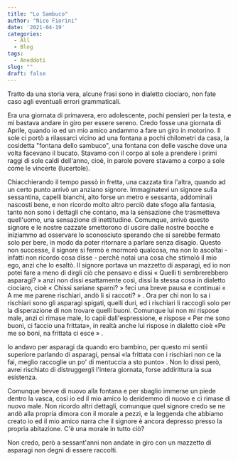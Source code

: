 ```yaml
---
title: "Lo Sambuco"
author: "Nico Fiorini"
date: '2021-04-19'
categories: 
  - All
  - Blog
tags: 
  - Aneddoti
slug: ""
draft: false
---
```


Tratto da una storia vera, alcune frasi sono in dialetto ciociaro, non fate caso agli eventuali errori grammaticali.

Era una giornata di primavera, ero adolescente, pochi pensieri per la testa,
e mi bastava andare in giro per essere sereno.
Credo fosse una giornata di Aprile, quando io ed un mio amico andammo a fare un giro in motorino. Il sole
ci portò a rilassarci vicino ad una fontana a pochi chilometri da casa, la cosidetta "fontana
dello sambuco", una fontana con delle vasche dove una volta facevano il bucato.
Stavamo con il corpo al sole a prendere i primi raggi di sole caldi dell'anno, cioè, in parole
povere stavamo a corpo a sole come le vincerte (lucertole).

Chiacchierando il tempo passò in fretta, una cazzata tira l'altra, quando ad un certo punto arrivò
un anziano signore. Immaginatevi un signore sulla sessantina, capelli bianchi, alto forse un metro e
sessanta, addominali nascosti bene, e non ricordo molto altro perciò date sfogo alla fantasia, tanto non sono
i dettagli che contano, ma la sensazione che trasmetteva quell'uomo, una sensazione di inettitudine.
Comunque, arrivò questo signore e le nostre cazzate smettorono di uscire dalle
nostre bocche e iniziammo ad osservare lo sconosciuto sperando che si sarebbe fermato solo per bere,
in modo da poter ritornare a parlare senza disagio. Questo non successe, il signore si fermò e mormorò
qualcosa, ma non lo ascoltai - infatti non ricordo cosa disse - perchè notai una cosa che stimolò il mio ego, anzi che lo esaltò.
Il signore portava un mazzetto di asparagi, ed io non potei fare a meno di dirgli ciò che pensavo e
dissi « Quelli ti sembrerebbero asparagi? »  anzi non dissi esattamente così, dissi la stessa cosa in
dialetto ciociaro, cioè « Chissi sariane sparni? »  feci una breve pausa e continuai « A me me parene rischiari,
andò li si raccoti? » . Ora per chi non lo sa i rischiari sono gli asparagi spigati, quelli duri, ed i rischiari li raccogli solo per la disperazione di non trovare quelli buoni. Comunque lui non mi rispose male, anzi ci rimase male, lo capii dall'espressione, e rispose « Per me sono buoni, ci faccio una frittata», in realtà anche lui rispose in dialetto cioè «Pe me so boni, na frittata ci esce » .

Io andavo per asparagi da quando ero bambino, per questo mi sentii superiore parlando di asparagi,
pensai «la frittata con i rischiari non ce la fai, meglio raccoglie un po' di mentuccia a sto punto» . Non
lo dissi però, avrei rischiato di distruggergli l'intera giornata, forse addirittura la sua esistenza.

Comunque bevve di nuovo alla fontana e per sbaglio immerse un piede dentro la vasca, così io ed il mio amico
lo deridemmo di nuovo e ci rimase di nuovo male.
Non ricordo altri dettagli, comunque quel signore credo se ne andò alla propria dimora
con il morale a pezzi, e la leggenda che abbiamo creato io ed il mio amico narra che il signore è ancora depresso
presso la propria abitazione.
C'è una morale in tutto ciò?

Non credo, però a sessant'anni non andate in giro con un mazzetto di asparagi non degni di essere raccolti.
